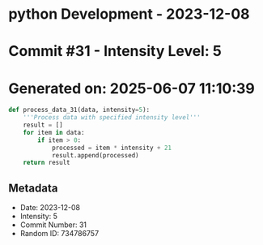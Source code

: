 ﻿# python Development - 2023-12-08
# Commit #31 - Intensity Level: 5
# Generated on: 2025-06-07 11:10:39
```python
def process_data_31(data, intensity=5):
    '''Process data with specified intensity level'''
    result = []
    for item in data:
        if item > 0:
            processed = item * intensity + 21
            result.append(processed)
    return result
```
## Metadata
- Date: 2023-12-08
- Intensity: 5
- Commit Number: 31
- Random ID: 734786757
